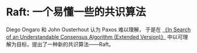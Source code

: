 # Raft: 一个易懂一些的共识算法

Diego Ongaro 和 John Ousterhout 认为 Paxos 难以理解， 于是在 [《In Search of an Understandable Consensus Algorithm (Extended Version)》](raft-extended.pdf) 中以可理解为目标，提出了一种新的共识算法——Raft。

